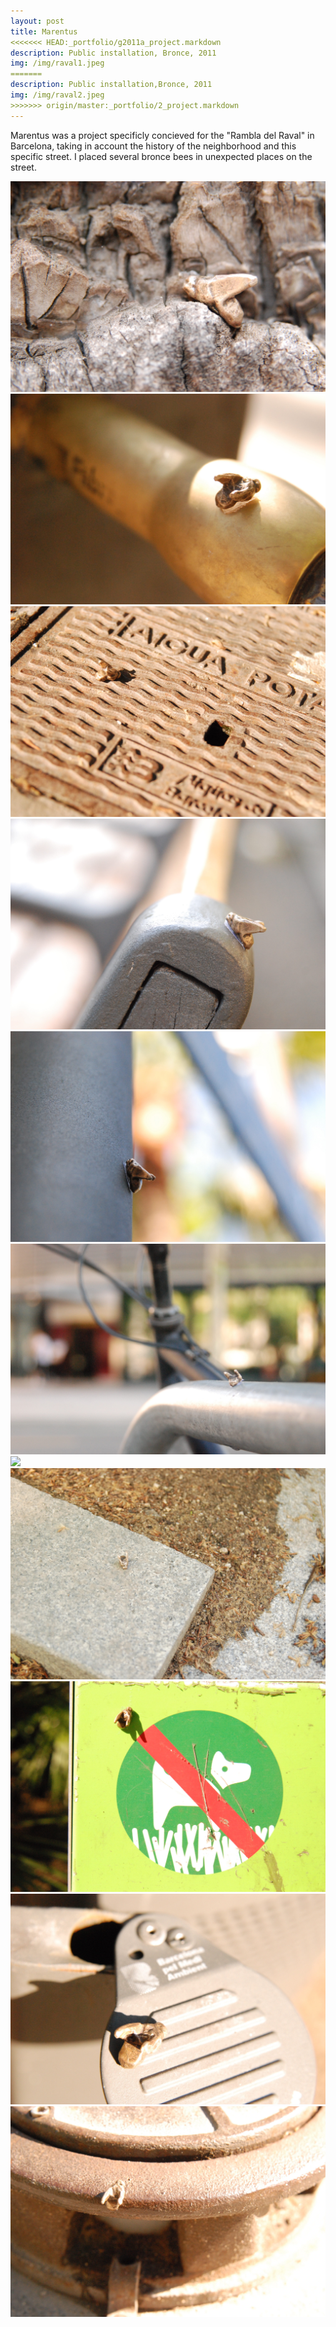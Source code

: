 ```yaml
---
layout: post
title: Marentus
<<<<<<< HEAD:_portfolio/g2011a_project.markdown
description: Public installation, Bronce, 2011
img: /img/raval1.jpeg
=======
description: Public installation,Bronce, 2011
img: /img/raval2.jpeg
>>>>>>> origin/master:_portfolio/2_project.markdown
---
```


Marentus was a project specificly concieved for the "Rambla del Raval" in Barcelona, taking in account the history of the neighborhood and this specific street. I placed several bronce bees in unexpected places on the street.


<div class="img_row">
  <img class="col three" src="/img/raval1.jpeg"/>
</div>
<div class="img_row">
  <img class="col three" src="/img/raval2.jpeg"/>
</div>
<div class="img_row">
  <img class="col three" src="/img/raval3.jpeg"/>
</div>
<div class="img_row">
  <img class="col three" src="/img/raval4.jpeg"/>
</div>
<div class="img_row">
  <img class="col three" src="/img/raval5.jpeg"/>
</div>
<div class="img_row">
  <img class="col three" src="/img/raval6.jpeg"/>
</div>
<div class="img_row">
  <img class="col three" src="/img/raval7.jpeg"/>
</div>
<div class="img_row">
  <img class="col three" src="/img/raval8.jpeg"/>
</div>
<div class="img_row">
  <img class="col three" src="/img/raval9.jpeg"/>
</div>
<div class="img_row">
  <img class="col three" src="/img/raval10.jpeg"/>
</div>
<div class="img_row">
  <img class="col three" src="/img/raval11.jpeg"/>
</div>
<div class="col three caption">
	
</div>
